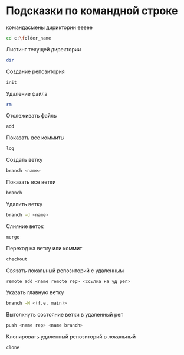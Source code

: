 # Подсказки по командной строке
командасмены дириктории eeeee
```sh
cd c:\folder_name
```

Листинг текущей директории 
```sh
dir
```
Создание репозитория 
```sh
init
```
Удаление файла 
```sh
rm
```
Отслеживать файлы 
```sh
add
```
Показать все коммиты  
```sh
log
```
Создать ветку 
```sh
branch <name>
```
Показать все ветки  
```sh
branch
```
Удалить ветку 
```sh
branch -d <name>
```
Слияние веток
```sh
merge
```
Переход на ветку или коммит 
```sh
checkout
```
Связать локальный репозиторий с удаленным
```sh
remote add <name remote rep> <ссылка на уд реп>
```
Указать главную ветку
```sh
branch -M <(f.e. main)>
```
Вытолкнуть состояние ветки в удаленный реп
```sh
push <name rep> <name branch>
```
Клонировать удаленный репозиторий в локальный
```sh
clone
```

